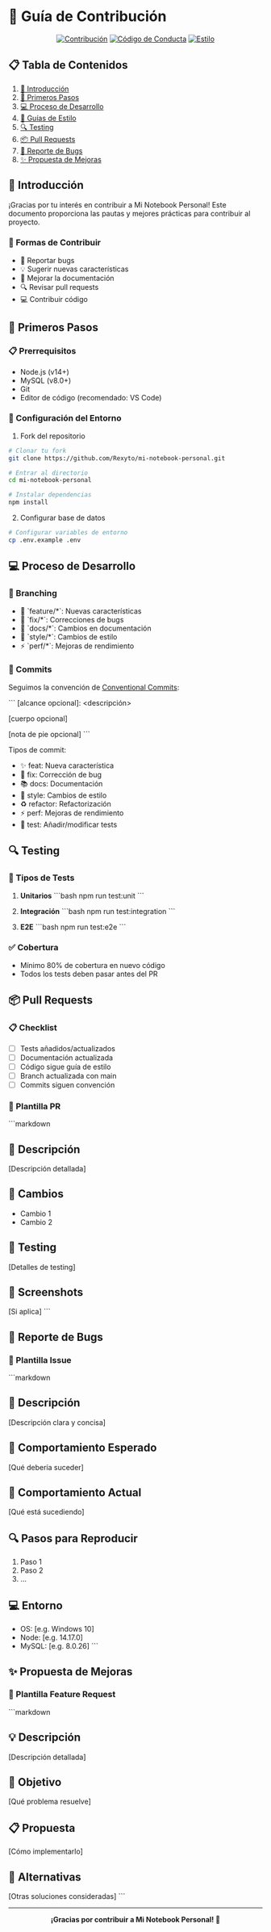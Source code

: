 # 🤝 Guía de Contribución

<div align="center">

[![Contribución](https://img.shields.io/badge/Contribución-Guía-blue?style=for-the-badge&logo=github)](CONTRIBUTING.md)
[![Código de Conducta](https://img.shields.io/badge/Código-Conducta-green?style=for-the-badge&logo=github)](CODE_OF_CONDUCT.md)
[![Estilo](https://img.shields.io/badge/Guía-Estilo-purple?style=for-the-badge&logo=github)](STYLE_GUIDE.md)

</div>

## 📋 Tabla de Contenidos

1. [🌟 Introducción](#-introducción)
2. [🚀 Primeros Pasos](#-primeros-pasos)
3. [💻 Proceso de Desarrollo](#-proceso-de-desarrollo)
4. [📝 Guías de Estilo](#-guías-de-estilo)
5. [🔍 Testing](#-testing)
6. [📦 Pull Requests](#-pull-requests)
7. [🐛 Reporte de Bugs](#-reporte-de-bugs)
8. [✨ Propuesta de Mejoras](#-propuesta-de-mejoras)

## 🌟 Introducción

¡Gracias por tu interés en contribuir a Mi Notebook Personal! Este documento proporciona las pautas y mejores prácticas para contribuir al proyecto.

### 💪 Formas de Contribuir

- 🐛 Reportar bugs
- 💡 Sugerir nuevas características
- 📝 Mejorar la documentación
- 🔍 Revisar pull requests
- 💻 Contribuir código

## 🚀 Primeros Pasos

### 📋 Prerrequisitos

- Node.js (v14+)
- MySQL (v8.0+)
- Git
- Editor de código (recomendado: VS Code)

### 🔧 Configuración del Entorno

1. Fork del repositorio
```bash
# Clonar tu fork
git clone https://github.com/Rexyto/mi-notebook-personal.git

# Entrar al directorio
cd mi-notebook-personal

# Instalar dependencias
npm install
```

2. Configurar base de datos
```bash
# Configurar variables de entorno
cp .env.example .env
```

## 💻 Proceso de Desarrollo

### 🌿 Branching

- 🔨 \`feature/*\`: Nuevas características
- 🐛 \`fix/*\`: Correcciones de bugs
- 📝 \`docs/*\`: Cambios en documentación
- 🎨 \`style/*\`: Cambios de estilo
- ⚡ \`perf/*\`: Mejoras de rendimiento

### 📝 Commits

Seguimos la convención de [Conventional Commits](https://www.conventionalcommits.org/):

\`\`\`
<tipo>[alcance opcional]: <descripción>

[cuerpo opcional] 

[nota de pie opcional]
\`\`\`

Tipos de commit:
- ✨ feat: Nueva característica
- 🐛 fix: Corrección de bug
- 📚 docs: Documentación
- 🎨 style: Cambios de estilo
- ♻️ refactor: Refactorización
- ⚡ perf: Mejoras de rendimiento
- 🧪 test: Añadir/modificar tests

## 🔍 Testing

### 🧪 Tipos de Tests

1. **Unitarios**
\`\`\`bash
npm run test:unit
\`\`\`

2. **Integración**
\`\`\`bash
npm run test:integration
\`\`\`

3. **E2E**
\`\`\`bash
npm run test:e2e
\`\`\`

### ✅ Cobertura

- Mínimo 80% de cobertura en nuevo código
- Todos los tests deben pasar antes del PR

## 📦 Pull Requests

### 📋 Checklist

- [ ] Tests añadidos/actualizados
- [ ] Documentación actualizada
- [ ] Código sigue guía de estilo
- [ ] Branch actualizada con main
- [ ] Commits siguen convención

### 📝 Plantilla PR

\`\`\`markdown
## 📄 Descripción
[Descripción detallada]

## 🔄 Cambios
- Cambio 1
- Cambio 2

## 🧪 Testing
[Detalles de testing]

## 📸 Screenshots
[Si aplica]
\`\`\`

## 🐛 Reporte de Bugs

### 📝 Plantilla Issue

\`\`\`markdown
## 🐛 Descripción
[Descripción clara y concisa]

## 🔄 Comportamiento Esperado
[Qué debería suceder]

## 🚫 Comportamiento Actual
[Qué está sucediendo]

## 🔍 Pasos para Reproducir
1. Paso 1
2. Paso 2
3. ...

## 💻 Entorno
- OS: [e.g. Windows 10]
- Node: [e.g. 14.17.0]
- MySQL: [e.g. 8.0.26]
\`\`\`

## ✨ Propuesta de Mejoras

### 📝 Plantilla Feature Request

\`\`\`markdown
## 💡 Descripción
[Descripción detallada]

## 🎯 Objetivo
[Qué problema resuelve]

## 📋 Propuesta
[Cómo implementarlo]

## 🔄 Alternativas
[Otras soluciones consideradas]
\`\`\`

---

<div align="center">

**¡Gracias por contribuir a Mi Notebook Personal! 💖**

</div>
